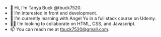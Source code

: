 - 👋 Hi, I’m Tanya Buck @tbuck7520.
- 👀 I’m interested in front end development.
- 🌱 I’m currently learning with Angel Yu in a full stack course on Udemy.
- 😶‍🌫️ I’m looking to collaborate on HTML, CSS, and Javascript.
- 📫 You can reach me at tbuck7520@gmail.com.

<!---
tbuck7520/tbuck7520 is a ✨ special ✨ repository because its `README.md` (this file) appears on your GitHub profile.
You can click the Preview link to take a look at your changes.
--->
